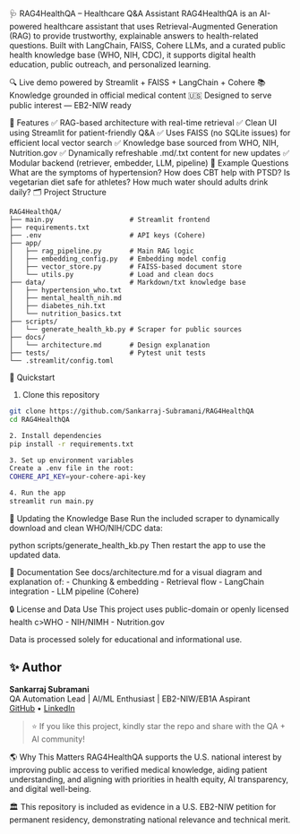 🩺 RAG4HealthQA – Healthcare Q&A Assistant
RAG4HealthQA is an AI-powered healthcare assistant that uses Retrieval-Augmented Generation (RAG) to provide trustworthy, explainable answers to health-related questions. Built with LangChain, FAISS, Cohere LLMs, and a curated public health knowledge base (WHO, NIH, CDC), it supports digital health education, public outreach, and personalized learning.

🔍 Live demo powered by Streamlit + FAISS + LangChain + Cohere
📚 Knowledge grounded in official medical content
🇺🇸 Designed to serve public interest — EB2-NIW ready

📌 Features
✅ RAG-based architecture with real-time retrieval
✅ Clean UI using Streamlit for patient-friendly Q&A
✅ Uses FAISS (no SQLite issues) for efficient local vector search
✅ Knowledge base sourced from WHO, NIH, Nutrition.gov
✅ Dynamically refreshable .md/.txt content for new updates
✅ Modular backend (retriever, embedder, LLM, pipeline)
🧠 Example Questions
What are the symptoms of hypertension?
How does CBT help with PTSD?
Is vegetarian diet safe for athletes?
How much water should adults drink daily?
🗂️ Project Structure
```
RAG4HealthQA/
├── main.py                   # Streamlit frontend
├── requirements.txt
├── .env                      # API keys (Cohere)
├── app/
│   ├── rag_pipeline.py       # Main RAG logic
│   ├── embedding_config.py   # Embedding model config
│   ├── vector_store.py       # FAISS-based document store
│   └── utils.py              # Load and clean docs
├── data/                     # Markdown/txt knowledge base
│   ├── hypertension_who.txt
│   ├── mental_health_nih.md
│   ├── diabetes_nih.txt
│   └── nutrition_basics.txt
├── scripts/
│   └── generate_health_kb.py # Scraper for public sources
├── docs/
│   └── architecture.md       # Design explanation
├── tests/                    # Pytest unit tests
└── .streamlit/config.toml
```
🚀 Quickstart
1. Clone this repository
```bash
git clone https://github.com/Sankarraj-Subramani/RAG4HealthQA
cd RAG4HealthQA
```
```bash
2. Install dependencies
pip install -r requirements.txt
```
```bash
3. Set up environment variables
Create a .env file in the root:
COHERE_API_KEY=your-cohere-api-key
```
```bash
4. Run the app
streamlit run main.py
```
🔁 Updating the Knowledge Base
Run the included scraper to dynamically download and clean WHO/NIH/CDC data:

python scripts/generate_health_kb.py
Then restart the app to use the updated data.

📖 Documentation
See docs/architecture.md for a visual diagram and explanation of: - Chunking & embedding - Retrieval flow - LangChain integration - LLM pipeline (Cohere)

🔒 License and Data Use
This project uses public-domain or openly licensed health c>WHO - NIH/NIMH - Nutrition.gov

Data is processed solely for educational and informational use.

## ✨ Author

**Sankarraj Subramani**  
QA Automation Lead | AI/ML Enthusiast | EB2-NIW/EB1A Aspirant  
[GitHub](https://github.com/Sankarraj-Subramani) • [LinkedIn](https://www.linkedin.com/in/sankarraj-subramani-34254757)

> ⭐ If you like this project, kindly star the repo and share with the QA + AI community!


🌎 Why This Matters
RAG4HealthQA supports the U.S. national interest by improving public access to verified medical knowledge, aiding patient understanding, and aligning with priorities in health equity, AI transparency, and digital well-being.

🏛️ This repository is included as evidence in a U.S. EB2-NIW petition for permanent residency, demonstrating national relevance and technical merit.
